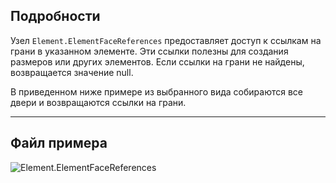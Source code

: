 ## Подробности
Узел `Element.ElementFaceReferences` предоставляет доступ к ссылкам на грани в указанном элементе. Эти ссылки полезны для создания размеров или других элементов. Если ссылки на грани не найдены, возвращается значение null.

В приведенном ниже примере из выбранного вида собираются все двери и возвращаются ссылки на грани.
___
## Файл примера

![Element.ElementFaceReferences](./Revit.Elements.Element.ElementFaceReferences_img.jpg)
